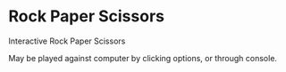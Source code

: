 # Rock Paper Scissors
 
 Interactive Rock Paper Scissors 
 
 May be played against computer by clicking options, or through console.
